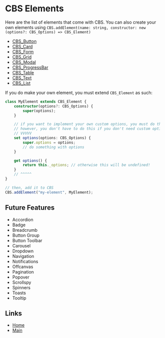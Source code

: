# CBS Elements
Here are the list of elements that come with CBS. You can also create your own elements using `CBS.addElement(name: string, constructor: new (options?: CBS_Options) => CBS_Element)`

- [CBS_Button](./elements/button.md)
- [CBS_Card](./elements/card.md)
- [CBS_Form](./elements/form.md)
- [CBS_Grid](./elements/grid.md)
- [CBS_Modal](./elements/modal.md)
- [CBS_ProgressBar](./elements/progress-bar.md)
- [CBS_Table](./elements/table.md)
- [CBS_Text](./elements/text.md)
- [CBS_List](./elements/list.md)

If you do make your own element, you must extend `CBS_Element` as such:
```typescript
class MyElement extends CBS_Element {
    constructor(options?: CBS_Options) {
        super(options);
    }

    // if you want to implement your own custom options, you must do this:
    // however, you don't have to do this if you don't need custom options
    // VVVVV
    set options(options: CBS_Options) {
        super.options = options;
        // do something with options
    }

    get options() {
        return this._options; // otherwise this will be undefined!
    }
    // ^^^^^
}

// then, add it to CBS
CBS.addElement("my-element", MyElement);
```

## Future Features
- Accordion
- Badge
- Breadcrumb
- Button Group
- Button Toolbar
- Carousel
- Dropdown
- Navigation
- Notifications
- Offcanvas
- Pagination
- Popover
- Scrollspy
- Spinners
- Toasts
- Tooltip

## Links
- [Home](../README.md)
- [Main](./main.md)